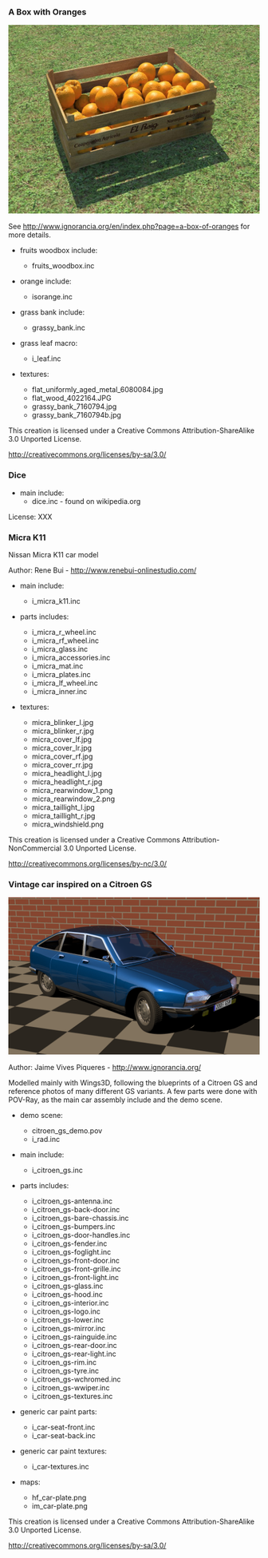### A Box with Oranges

 ![oranges-box.png](oranges-box.jpg)

  See http://www.ignorancia.org/en/index.php?page=a-box-of-oranges for more details.

  * fruits woodbox include:
    * fruits_woodbox.inc

  * orange include:
    * isorange.inc

  * grass bank include:
    * grassy_bank.inc

  * grass leaf macro:
    * i_leaf.inc

  * textures:
    * flat_uniformly_aged_metal_6080084.jpg
    * flat_wood_4022164.JPG
    * grassy_bank_7160794.jpg
    * grassy_bank_7160794b.jpg

This creation is licensed under a Creative Commons Attribution-ShareAlike 3.0 Unported License.

http://creativecommons.org/licenses/by-sa/3.0/

### Dice

  * main include:
    * dice.inc  - found on wikipedia.org

License: XXX

### Micra K11

Nissan Micra K11 car model

Author: Rene Bui - http://www.renebui-onlinestudio.com/

  * main include:
    * i_micra_k11.inc

  * parts includes:
    * i_micra_r_wheel.inc
    * i_micra_rf_wheel.inc
    * i_micra_glass.inc
    * i_micra_accessories.inc
    * i_micra_mat.inc
    * i_micra_plates.inc
    * i_micra_lf_wheel.inc
    * i_micra_inner.inc

  * textures:
    * micra_blinker_l.jpg
    * micra_blinker_r.jpg
    * micra_cover_lf.jpg
    * micra_cover_lr.jpg
    * micra_cover_rf.jpg
    * micra_cover_rr.jpg
    * micra_headlight_l.jpg
    * micra_headlight_r.jpg
    * micra_rearwindow_1.png
    * micra_rearwindow_2.png
    * micra_taillight_l.jpg
    * micra_taillight_r.jpg
    * micra_windshield.png

This creation is licensed under a Creative Commons Attribution-NonCommercial 3.0 Unported License.

http://creativecommons.org/licenses/by-nc/3.0/

### Vintage car inspired on a Citroen GS

 ![citroen_gs_demo.png](citroen_gs_demo.png)

Author: Jaime Vives Piqueres - http://www.ignorancia.org/

Modelled mainly with Wings3D, following the blueprints of a Citroen GS and
reference photos of many different GS variants. A few parts were done with 
POV-Ray, as the main car assembly include and the demo scene.

  * demo scene:
    * citroen_gs_demo.pov
    * i_rad.inc

  * main include:
    * i_citroen_gs.inc

  * parts includes:
    * i_citroen_gs-antenna.inc
    * i_citroen_gs-back-door.inc
    * i_citroen_gs-bare-chassis.inc
    * i_citroen_gs-bumpers.inc
    * i_citroen_gs-door-handles.inc
    * i_citroen_gs-fender.inc
    * i_citroen_gs-foglight.inc
    * i_citroen_gs-front-door.inc
    * i_citroen_gs-front-grille.inc
    * i_citroen_gs-front-light.inc
    * i_citroen_gs-glass.inc
    * i_citroen_gs-hood.inc
    * i_citroen_gs-interior.inc
    * i_citroen_gs-logo.inc
    * i_citroen_gs-lower.inc
    * i_citroen_gs-mirror.inc
    * i_citroen_gs-rainguide.inc
    * i_citroen_gs-rear-door.inc
    * i_citroen_gs-rear-light.inc
    * i_citroen_gs-rim.inc
    * i_citroen_gs-tyre.inc
    * i_citroen_gs-wchromed.inc
    * i_citroen_gs-wwiper.inc
    * i_citroen_gs-textures.inc

  * generic car paint parts:
    * i_car-seat-front.inc
    * i_car-seat-back.inc

  * generic car paint textures:
    * i_car-textures.inc

  * maps:
    * hf_car-plate.png
    * im_car-plate.png

This creation is licensed under a Creative Commons Attribution-ShareAlike 3.0 Unported License.

http://creativecommons.org/licenses/by-sa/3.0/

